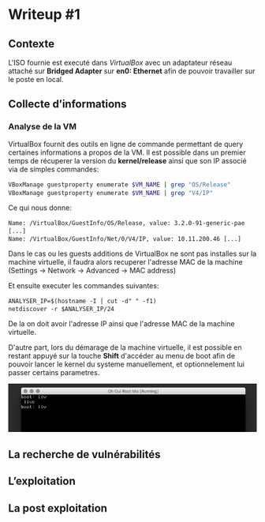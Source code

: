 # Writeup #1

## Contexte

L'ISO fournie est executé dans *VirtualBox* avec un adaptateur
réseau attaché sur **Bridged Adapter** sur **en0: Ethernet** afin
de pouvoir travailler sur le poste en local.

## Collecte d’informations

### Analyse de la VM

VirtualBox fournit des outils en ligne de commande permettant
de query certaines informations a propos de la VM. Il est possible
dans un premier temps de récuperer la version du **kernel/release** ainsi
que son IP associé via de simples commandes:

```bash
VBoxManage guestproperty enumerate $VM_NAME | grep "OS/Release"
VBoxManage guestproperty enumerate $VM_NAME | grep "V4/IP"
```

Ce qui nous donne:

```
Name: /VirtualBox/GuestInfo/OS/Release, value: 3.2.0-91-generic-pae [...]
Name: /VirtualBox/GuestInfo/Net/0/V4/IP, value: 10.11.200.46 [...]
```

Dans le cas ou les guests additions de VirtualBox ne sont pas installes sur la
machine virtuelle, il faudra alors recuperer l'adresse MAC de la machine
(Settings -> Network -> Advanced -> MAC address)

Et ensuite executer les commandes suivantes:

```
ANALYSER_IP=$(hostname -I | cut -d" " -f1)
netdiscover -r $ANALYSER_IP/24
```

De la on doit avoir l'adresse IP ainsi que l'adresse MAC de la machine
virtuelle.

D'autre part, lors du démarage de la machine virtuelle, il est possible
en restant appuyé sur la touche **Shift** d'accéder au menu de boot afin
de pouvoir lancer le kernel du systeme manuellement, et optionnelement lui
passer certains parametres.

![Boot Menu](https://raw.githubusercontent.com/deville-m/boot2root/master/.github/boot1.png)

## La recherche de vulnérabilités

## L’exploitation

## La post exploitation
